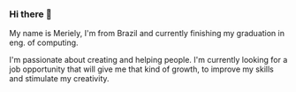 ### Hi there 👋

<!--
**merielylima/merielylima** is a ✨ _special_ ✨ repository because its `README.md` (this file) appears on your GitHub profile.

Here are some ideas to get you started:

- 🔭 I’m currently working on ...
- 🌱 I’m currently learning ...
- 👯 I’m looking to collaborate on ...
- 🤔 I’m looking for help with ...
- 💬 Ask me about ...
- 📫 How to reach me: ...
- 😄 Pronouns: ...
- ⚡ Fun fact: ...
-->
<p> My name is Meriely, I'm from Brazil and currently finishing my graduation in eng. of computing. </p>
<p> I'm passionate about creating and helping people. I'm currently looking for a job opportunity that will give me that kind of growth, to improve my skills and stimulate my creativity.</p>
